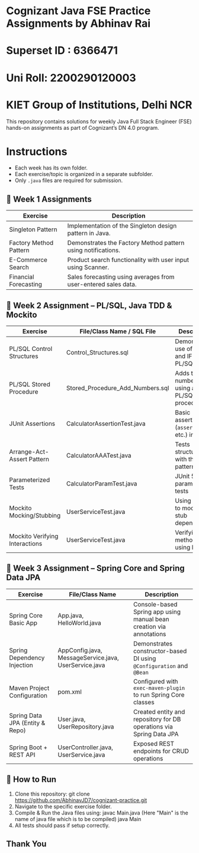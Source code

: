 # Cognizant Java FSE Practice Assignments by Abhinav Rai
# Superset ID : 6366471
# Uni Roll: 2200290120003
# KIET Group of Institutions, Delhi NCR

This repository contains solutions for weekly Java Full Stack Engineer (FSE) hands-on assignments as part of Cognizant’s DN 4.0 program.

# Instructions
- Each week has its own folder.
- Each exercise/topic is organized in a separate subfolder.
- Only `.java` files are required for submission.

## 📝 Week 1 Assignments

| Exercise                   | Description                                                      |
|----------------------------|------------------------------------------------------------------|
| Singleton Pattern          | Implementation of the Singleton design pattern in Java.          |
| Factory Method Pattern     | Demonstrates the Factory Method pattern using notifications.     |
| E-Commerce Search          | Product search functionality with user input using Scanner.      |
| Financial Forecasting      | Sales forecasting using averages from user-entered sales data.   |


## 📝 Week 2 Assignment – PL/SQL, Java TDD & Mockito 

| Exercise                        | File/Class Name / SQL File          | Description                                        |
|----------------------------------|-------------------------------------|----------------------------------------------------|
| PL/SQL Control Structures        | Control_Structures.sql              | Demonstrates use of loops and IF in PL/SQL         |
| PL/SQL Stored Procedure          | Stored_Procedure_Add_Numbers.sql    | Adds two numbers using a PL/SQL stored procedure   |
| JUnit Assertions                 | CalculatorAssertionTest.java        | Basic assertions (`assertEquals`, etc.) in JUnit   |
| Arrange-Act-Assert Pattern       | CalculatorAAATest.java              | Tests structured with the AAA pattern              |
| Parameterized Tests              | CalculatorParamTest.java            | JUnit 5 parameterized tests                        |
| Mockito Mocking/Stubbing         | UserServiceTest.java                | Using Mockito to mock and stub dependencies        |
| Mockito Verifying Interactions   | UserServiceTest.java                | Verifying method calls using Mockito               |

## 📝 Week 3 Assignment – Spring Core and Spring Data JPA

| Exercise                          | File/Class Name                     | Description                                                        |
|-----------------------------------|-------------------------------------|--------------------------------------------------------------------|
| Spring Core Basic App             | App.java, HelloWorld.java           | Console-based Spring app using manual bean creation via annotations |
| Spring Dependency Injection       | AppConfig.java, MessageService.java, UserService.java | Demonstrates constructor-based DI using `@Configuration` and `@Bean` |
| Maven Project Configuration       | pom.xml                             | Configured with `exec-maven-plugin` to run Spring Core classes     |
| Spring Data JPA (Entity & Repo)   | User.java, UserRepository.java      | Created entity and repository for DB operations via Spring Data JPA |
| Spring Boot + REST API            | UserController.java, UserService.java | Exposed REST endpoints for CRUD operations                         |



## 🚀 How to Run

1. Clone this repository: git clone https://github.com/AbhinavJD7/cognizant-practice.git
2. Navigate to the specific exercise folder.
3. Compile & Run the Java files using:
    javac Main.java    (Here "Main" is the name of java file which is to be compiled)
    java Main
4. All tests should pass if setup correctly.


## Thank You ##